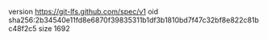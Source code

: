 version https://git-lfs.github.com/spec/v1
oid sha256:2b34540e11fd8e6870f39835311b1df3b1810bd7f47c32bf8e822c81bc48f2c5
size 1692
